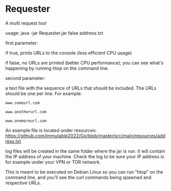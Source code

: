 # Requester
A multi request tool

usage: 
java -jar Requester.jar false address.txt

first parameter: 
    
if true, prints URLs to the console (less efficient CPU usage)

if false, no URLs are printed (better CPU performance); you can see what's happening by running htop on the command line.

second parameter:
    
a text file with the sequence of URLs that should be included.
    The URLs should be one per line. For example:
    
    www.someurl.com
    
    www.anotherurl.com
    
    www.onemoreurl.com

An example file is located under resources: https://github.com/immutable2022/Go/blob/master/src/main/resources/address.txt

log files will be created in the same folder where the jar is run.
It will contain the IP address of your machine. Check the log to be sure
your IP address is for example under your VPN or TOR network.


This is meant to be executed on Debian Linux so you can run "htop" on the command line, and you'll see the curl commands being spawned and respective URLs.
